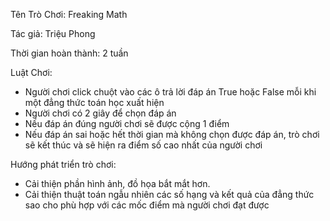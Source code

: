 Tên Trò Chơi: Freaking Math

Tác giả: Triệu Phong

Thời gian hoàn thành: 2 tuần

Luật Chơi:

- Người chơi click chuột vào các ô trả lời đáp án True hoặc False mỗi khi một đẳng thức toán học xuất hiện
- Người chơi có 2 giây để chọn đáp án
- Nếu đáp án đúng người chơi sẽ được cộng 1 điểm
- Nếu đáp án sai hoặc hết thời gian mà không chọn được đáp án, trò chơi sẽ kết thúc và sẽ hiện ra điểm số cao nhất của người chơi

Hướng phát triển trò chơi: 

- Cải thiện phần hình ảnh, đồ họa bắt mắt hơn.
- Cải thiện thuật toán ngẫu nhiên các số hạng và kết quả của đẳng thức sao cho phù hợp với các mốc điểm mà người chơi đạt được

